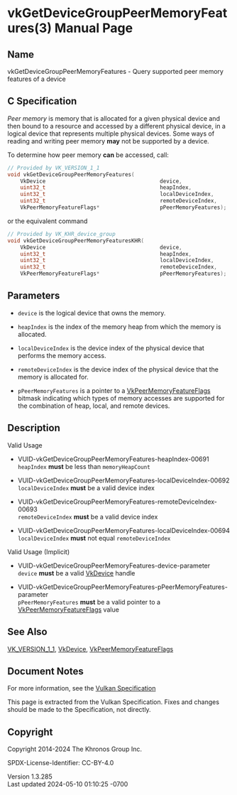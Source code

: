 # vkGetDeviceGroupPeerMemoryFeatures(3) Manual Page

## Name

vkGetDeviceGroupPeerMemoryFeatures - Query supported peer memory
features of a device



## <a href="#_c_specification" class="anchor"></a>C Specification

*Peer memory* is memory that is allocated for a given physical device
and then bound to a resource and accessed by a different physical
device, in a logical device that represents multiple physical devices.
Some ways of reading and writing peer memory **may** not be supported by
a device.

To determine how peer memory **can** be accessed, call:

``` c
// Provided by VK_VERSION_1_1
void vkGetDeviceGroupPeerMemoryFeatures(
    VkDevice                                    device,
    uint32_t                                    heapIndex,
    uint32_t                                    localDeviceIndex,
    uint32_t                                    remoteDeviceIndex,
    VkPeerMemoryFeatureFlags*                   pPeerMemoryFeatures);
```

or the equivalent command

``` c
// Provided by VK_KHR_device_group
void vkGetDeviceGroupPeerMemoryFeaturesKHR(
    VkDevice                                    device,
    uint32_t                                    heapIndex,
    uint32_t                                    localDeviceIndex,
    uint32_t                                    remoteDeviceIndex,
    VkPeerMemoryFeatureFlags*                   pPeerMemoryFeatures);
```

## <a href="#_parameters" class="anchor"></a>Parameters

- `device` is the logical device that owns the memory.

- `heapIndex` is the index of the memory heap from which the memory is
  allocated.

- `localDeviceIndex` is the device index of the physical device that
  performs the memory access.

- `remoteDeviceIndex` is the device index of the physical device that
  the memory is allocated for.

- `pPeerMemoryFeatures` is a pointer to a
  [VkPeerMemoryFeatureFlags](https://registry.khronos.org/vulkan/specs/1.3-extensions/man/html/VkPeerMemoryFeatureFlags.html) bitmask
  indicating which types of memory accesses are supported for the
  combination of heap, local, and remote devices.

## <a href="#_description" class="anchor"></a>Description

Valid Usage

- <a href="#VUID-vkGetDeviceGroupPeerMemoryFeatures-heapIndex-00691"
  id="VUID-vkGetDeviceGroupPeerMemoryFeatures-heapIndex-00691"></a>
  VUID-vkGetDeviceGroupPeerMemoryFeatures-heapIndex-00691  
  `heapIndex` **must** be less than `memoryHeapCount`

- <a
  href="#VUID-vkGetDeviceGroupPeerMemoryFeatures-localDeviceIndex-00692"
  id="VUID-vkGetDeviceGroupPeerMemoryFeatures-localDeviceIndex-00692"></a>
  VUID-vkGetDeviceGroupPeerMemoryFeatures-localDeviceIndex-00692  
  `localDeviceIndex` **must** be a valid device index

- <a
  href="#VUID-vkGetDeviceGroupPeerMemoryFeatures-remoteDeviceIndex-00693"
  id="VUID-vkGetDeviceGroupPeerMemoryFeatures-remoteDeviceIndex-00693"></a>
  VUID-vkGetDeviceGroupPeerMemoryFeatures-remoteDeviceIndex-00693  
  `remoteDeviceIndex` **must** be a valid device index

- <a
  href="#VUID-vkGetDeviceGroupPeerMemoryFeatures-localDeviceIndex-00694"
  id="VUID-vkGetDeviceGroupPeerMemoryFeatures-localDeviceIndex-00694"></a>
  VUID-vkGetDeviceGroupPeerMemoryFeatures-localDeviceIndex-00694  
  `localDeviceIndex` **must** not equal `remoteDeviceIndex`

Valid Usage (Implicit)

- <a href="#VUID-vkGetDeviceGroupPeerMemoryFeatures-device-parameter"
  id="VUID-vkGetDeviceGroupPeerMemoryFeatures-device-parameter"></a>
  VUID-vkGetDeviceGroupPeerMemoryFeatures-device-parameter  
  `device` **must** be a valid [VkDevice](https://registry.khronos.org/vulkan/specs/1.3-extensions/man/html/VkDevice.html) handle

- <a
  href="#VUID-vkGetDeviceGroupPeerMemoryFeatures-pPeerMemoryFeatures-parameter"
  id="VUID-vkGetDeviceGroupPeerMemoryFeatures-pPeerMemoryFeatures-parameter"></a>
  VUID-vkGetDeviceGroupPeerMemoryFeatures-pPeerMemoryFeatures-parameter  
  `pPeerMemoryFeatures` **must** be a valid pointer to a
  [VkPeerMemoryFeatureFlags](https://registry.khronos.org/vulkan/specs/1.3-extensions/man/html/VkPeerMemoryFeatureFlags.html) value

## <a href="#_see_also" class="anchor"></a>See Also

[VK_VERSION_1_1](https://registry.khronos.org/vulkan/specs/1.3-extensions/man/html/VK_VERSION_1_1.html), [VkDevice](https://registry.khronos.org/vulkan/specs/1.3-extensions/man/html/VkDevice.html),
[VkPeerMemoryFeatureFlags](https://registry.khronos.org/vulkan/specs/1.3-extensions/man/html/VkPeerMemoryFeatureFlags.html)

## <a href="#_document_notes" class="anchor"></a>Document Notes

For more information, see the <a
href="https://registry.khronos.org/vulkan/specs/1.3-extensions/html/vkspec.html#vkGetDeviceGroupPeerMemoryFeatures"
target="_blank" rel="noopener">Vulkan Specification</a>

This page is extracted from the Vulkan Specification. Fixes and changes
should be made to the Specification, not directly.

## <a href="#_copyright" class="anchor"></a>Copyright

Copyright 2014-2024 The Khronos Group Inc.

SPDX-License-Identifier: CC-BY-4.0

Version 1.3.285  
Last updated 2024-05-10 01:10:25 -0700
